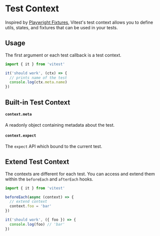 # Test Context

Inspired by [Playwright Fixtures](https://playwright.dev/docs/test-fixtures), Vitest's test context allows you to define utils, states, and fixtures that can be used in your tests.

## Usage

The first argument or each test callback is a test context.

```ts
import { it } from 'vitest'

it('should work', (ctx) => {
  // prints name of the test
  console.log(ctx.meta.name)
})
```

## Built-in Test Context

#### `context.meta`

A readonly object containing metadata about the test.

#### `context.expect`

The `expect` API which bound to the current test.

## Extend Test Context

The contexts are different for each test. You can access and extend them within the `beforeEach` and `afterEach` hooks.

```ts
import { it } from 'vitest'

beforeEach(async (context) => {
  // extend context
  context.foo = 'bar'
})

it('should work', ({ foo }) => {
  console.log(foo) // 'bar'
})
```
